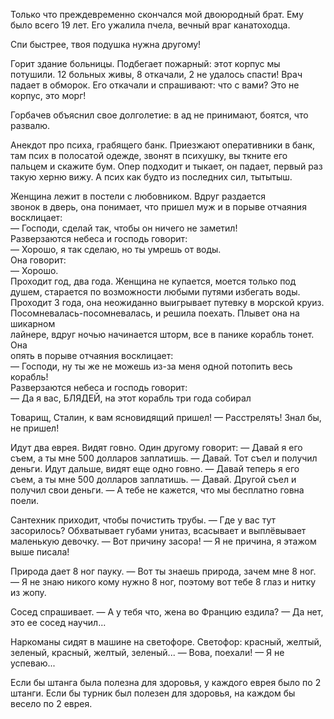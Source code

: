 Только что преждевременно скончался мой двоюродный брат. Ему было всего 19 лет. Его ужалила пчела, вечный враг канатоходца.

Спи быстрее, твоя подушка нужна другому!

Горит здание больницы. Подбегает пожарный: этот корпус мы потушили. 12 больных живы, 8 откачали, 2 не удалось спасти! Врач падает в обморок. Его откачали и спрашивают: что с вами? Это не корпус, это морг!

Горбачев объяснил свое долголетие: в ад не принимают, боятся, что развалю.

Анекдот про психа, грабящего банк. Приезжают оперативники в банк, там псих в полосатой одежде, звонят в психушку, вы ткните его пальцем и скажите бум. Опер подходит и тыкает, он падает, первый раз такую херню вижу. А псих как будто из последних сил, тытытыш.

Женщина лежит в постели с любовником. Вдруг раздается  
звонок в дверь, она понимает, что пришел муж и в порыве отчаяния  
восклицает:  
— Господи, сделай так, чтобы он ничего не заметил!  
Разверзаются небеса и господь говорит:  
— Хорошо, я так сделаю, но ты умрешь от воды.  
Она говорит:  
— Хорошо.  
Проходит год, два года. Женщина не купается, моется только под душем, старается по возможности любыми путями избегать воды. Проходит 3 года, она  неожиданно выигрывает путевку в морской круиз.  
Посомневалась-посомневалась, и решила поехать. Плывет она на шикарном  
лайнере, вдруг ночью начинается шторм, все в панике корабль тонет. Она  
опять в порыве отчаяния восклицает:  
— Господи, ну ты же не можешь из-за меня одной потопить весь корабль!  
Разверзаются небеса и господь говорит:  
— Да я вас, БЛЯДЕЙ, на этот корабль три года собирал

Товарищ, Сталин, к вам ясновидящий пришел!
— Расстрелять! Знал бы, не пришел!

Идут два еврея. Видят говно. Один другому говорит:
— Давай я его съем, а ты мне 500 долларов заплатишь.
— Давай.
Тот съел и получил деньги. Идут дальше, видят еще одно говно.
— Давай теперь я его съем, а ты мне 500 долларов заплатишь.
— Давай.
Другой съел и получил свои деньги.
— А тебе не кажется, что мы бесплатно говна поели.

Сантехник приходит, чтобы почистить трубы.
— Где у вас тут засорилось? Обхватывает губами унитаз, всасывает и выплёвывает маленькую девочку.
— Вот причину засора!
— Я не причина, я этажом выше писала!

Природа дает 8 ног пауку.
— Вот ты знаешь природа, зачем мне 8 ног.
— Я не знаю никого кому нужно 8 ног, поэтому вот тебе 8 глаз и нитку из жопу.

Сосед спрашивает.
— А у тебя что, жена во Францию ездила?
— Да нет, это ее сосед научил...

Наркоманы сидят в машине на светофоре. Светофор: красный, желтый, зеленый, красный, желтый, зеленый...
— Вова, поехали!
— Я не успеваю...

Если бы штанга была полезна для здоровья, у каждого еврея было по 2 штанги.
Если бы турник был полезен для здоровья, на каждом бы весело по 2 еврея.